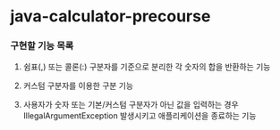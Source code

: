 # java-calculator-precourse

### 구현할 기능 목록

1. 쉼표(,) 또는 콜론(:) 구분자를 기준으로 분리한 각 숫자의 합을 반환하는 기능

2. 커스텀 구분자를 이용한 구분 기능

3. 사용자가 숫자 또는 기본/커스텀 구분자가 아닌 값을 입력하는 경우 IllegalArgumentException 발생시키고 애플리케이션을 종료하는 기능
